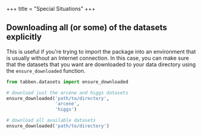 +++
title = "Special Situations"
+++

## Downloading all (or some) of the datasets explicitly

This is useful if you're trying to import the package into an environment that is usually without an Internet connection. In this case, you can make sure that the datasets that you want are downloaded to your data directory using the `ensure_downloaded` function.

```python
from tabben.datasets import ensure_downloaded

# download just the arcene and higgs datasets
ensure_downloaded('path/to/directory', 
                  'arcene', 
                  'higgs')

# download all available datasets
ensure_downloaded('path/to/directory')
```

